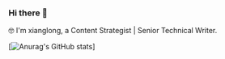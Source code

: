 ### Hi there 👋

🤓 I'm xianglong, a Content Strategist | Senior Technical Writer.

[![Anurag's GitHub stats](https://github-readme-stats.vercel.app/api?username=xianglong123&theme=radical&show_icons=true)]





